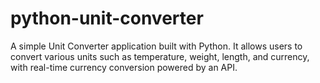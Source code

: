 # python-unit-converter
A simple Unit Converter application built with Python. It allows users to convert various units such as temperature, weight, length, and currency, with real-time currency conversion powered by an API.
